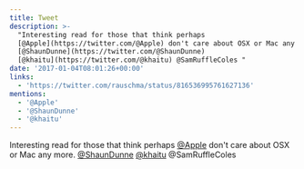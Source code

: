 ```yaml
---
title: Tweet
description: >-
  "Interesting read for those that think perhaps
  [@Apple](https://twitter.com/@Apple) don't care about OSX or Mac any more.
  [@ShaunDunne](https://twitter.com/@ShaunDunne)
  [@khaitu](https://twitter.com/@khaitu) @SamRuffleColes "
date: '2017-01-04T08:01:26+00:00'
links:
  - 'https://twitter.com/rauschma/status/816536995761627136'
mentions:
  - '@Apple'
  - '@ShaunDunne'
  - '@khaitu'
---
```

Interesting read for those that think perhaps [@Apple](https://twitter.com/@Apple) don't care about OSX or Mac any more. [@ShaunDunne](https://twitter.com/@ShaunDunne) [@khaitu](https://twitter.com/@khaitu) @SamRuffleColes 
